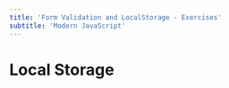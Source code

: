 ```yaml
---
title: 'Form Validation and LocalStorage - Exercises'
subtitle: 'Modern JavaScript'
---
```


# Local Storage